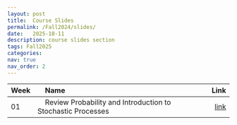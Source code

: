 ```yaml
---
layout: post
title:  Course Slides
permalink: /Fall2024/slides/
date:   2025-10-11
description: course slides section
tags: Fall2025
categories:
nav: true
nav_order: 2
---
```

| Week | &nbsp; &nbsp; Name                                                        | Link                                                                                     |
| :---- | :--------------------------------------------------------------------- | -----------------------------------------------------------------------------------------------------: |
| 01   | &nbsp; &nbsp; Review Probability and Introduction to Stochastic Processes &nbsp; &nbsp; | <a href='/assets/Fall2025/slides/Fall-2025-SP_Week_01_Review_Probability_Intro_SP.pdf'>link</a> |



